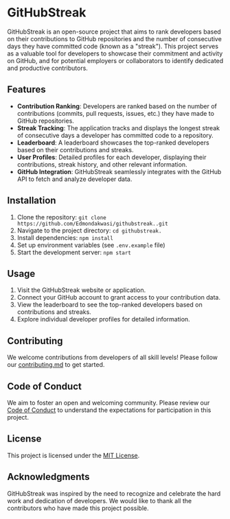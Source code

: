 # GitHubStreak

GitHubStreak is an open-source project that aims to rank developers based on their contributions to GitHub repositories and the number of consecutive days they have committed code (known as a "streak"). This project serves as a valuable tool for developers to showcase their commitment and activity on GitHub, and for potential employers or collaborators to identify dedicated and productive contributors.

## Features

- **Contribution Ranking**: Developers are ranked based on the number of contributions (commits, pull requests, issues, etc.) they have made to GitHub repositories.
- **Streak Tracking**: The application tracks and displays the longest streak of consecutive days a developer has committed code to a repository.
- **Leaderboard**: A leaderboard showcases the top-ranked developers based on their contributions and streaks.
- **User Profiles**: Detailed profiles for each developer, displaying their contributions, streak history, and other relevant information.
- **GitHub Integration**: GitHubStreak seamlessly integrates with the GitHub API to fetch and analyze developer data.

## Installation

1. Clone the repository: `git clone https://github.com/Edmondakwasi/githubstreak..git`
2. Navigate to the project directory: `cd githubstreak.`
3. Install dependencies: `npm install`
4. Set up environment variables (see `.env.example` file)
5. Start the development server: `npm start`

## Usage

1. Visit the GitHubStreak website or application.
2. Connect your GitHub account to grant access to your contribution data.
3. View the leaderboard to see the top-ranked developers based on contributions and streaks.
4. Explore individual developer profiles for detailed information.

## Contributing

We welcome contributions from developers of all skill levels! Please follow our [contributing.md](contributing.md) to get started.

## Code of Conduct

We aim to foster an open and welcoming community. Please review our [Code of Conduct](contributing.md) to understand the expectations for participation in this project.

## License

This project is licensed under the [MIT License](LICENSE).

## Acknowledgments

GitHubStreak was inspired by the need to recognize and celebrate the hard work and dedication of developers. We would like to thank all the contributors who have made this project possible.
